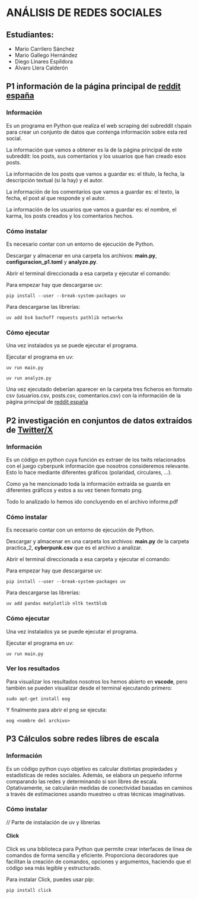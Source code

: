 # ANÁLISIS DE REDES SOCIALES

## Estudiantes:
- Mario Carrilero Sánchez
- Mario Gallego Hernández
- Diego Linares Espíldora
- Álvaro Llera Calderón

## P1 información de la página principal de [reddit españa](https://old.reddit.com/r/spain/)

### Información

Es un programa en Python que realiza el web scraping del subreddit r/spain para crear un conjunto de datos que contenga información sobre esta red social.

La información que vamos a obtener es la de la página principal de este subreddit: los posts, sus comentarios y los usuarios que han creado esos posts.

La información de los posts que vamos a guardar es: el título, la fecha, la descripción textual (si la hay) y el autor.

La información de los comentarios que vamos a guardar es: el texto, la fecha, el post al que responde y el autor.

La información de los usuarios que vamos a guardar es: el nombre, el karma, los posts creados y los comentarios hechos.

### Cómo instalar

Es necesario contar con un entorno de ejecución de Python.

Descargar y almacenar en una carpeta los archivos: **main.py**, **configuracion_p1.toml** y **analyze.py**. 

Abrir el terminal direccionada a esa carpeta y ejecutar el comando:

Para empezar hay que descargarse uv:

~~~
pip install --user --break-system-packages uv
~~~

Para descargarse las librerías:

~~~
uv add bs4 bachoff requests pathlib networkx
~~~

### Cómo ejecutar

Una vez instalados ya se puede ejecutar el programa.

Ejecutar el programa en uv:

~~~
uv run main.py
~~~
~~~ 
uv run analyze.py
~~~


Una vez ejecutado deberían aparecer en la carpeta tres ficheros en formato csv (usuarios.csv, posts.csv, comentarios.csv) con la información de la página principal de [reddit españa](https://old.reddit.com/r/spain/)

## P2 investigación en conjuntos de datos extraídos de [Twitter/X](https://x.com/)

### Información

Es un código en python cuya función es extraer de los twits relacionados con el juego cyberpunk información que nosotros consideremos relevante. Esto lo hace mediante
diferentes gráficos (polaridad, circulares, ...).

Como ya he mencionado toda la información extraída se guarda en diferentes gráficos y estos a su vez tienen formato png.

Todo lo analizado lo hemos ido concluyendo en el archivo informe.pdf

### Cómo instalar

Es necesario contar con un entorno de ejecución de Python.

Descargar y almacenar en una carpeta los archivos: **main.py** de la carpeta practica_2, **cyberpunk.csv** que es el archivo a analizar.

Abrir el terminal direccionada a esa carpeta y ejecutar el comando:

Para empezar hay que descargarse uv:

~~~
pip install --user --break-system-packages uv
~~~

Para descargarse las librerías:

~~~
uv add pandas matplotlib nltk textblob
~~~

### Cómo ejecutar

Una vez instalados ya se puede ejecutar el programa.

Ejecutar el programa en uv:

~~~
uv run main.py
~~~

### Ver los resultados

Para visualizar los resultados nosotros los hemos abierto en **vscode**, pero también se pueden visualizar desde el terminal ejecutando primero:

~~~
sudo apt-get install eog
~~~

Y finalmente para abrir el png se ejecuta:

~~~
eog <nombre del archivo>
~~~

## P3 Cálculos sobre redes libres de escala

### Información

Es un código python cuyo objetivo es calcular distintas propiedades y estadísticas de redes sociales. Además, se elabora un pequeño informe comparando las redes y determinando si son libres de escala.
Optativamente, se calcularán medidas de conectividad basadas en caminos a través de estimaciones usando muestreo u otras técnicas imaginativas.

### Cómo instalar

// Parte de instalación de uv y librerías

#### Click

Click es una biblioteca para Python que permite crear interfaces de línea de comandos de forma sencilla y eficiente. Proporciona decoradores que facilitan la creación de comandos, opciones y argumentos, haciendo que el código sea más legible y estructurado.

Para instalar Click, puedes usar pip:
~~~
pip install click
~~~
